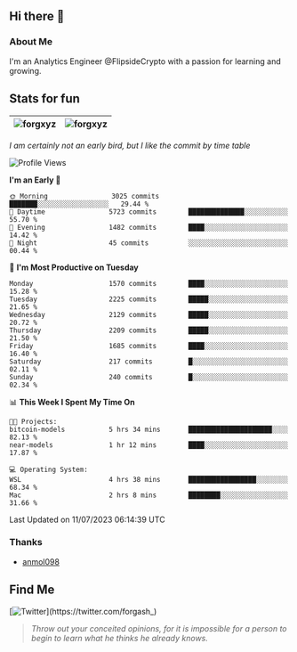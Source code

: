 ## Hi there 👋

### About Me

I'm an Analytics Engineer @FlipsideCrypto with a passion for learning and growing.
  
## Stats for fun

| <img align="center" src="https://github-readme-streak-stats.herokuapp.com/?user=forgxyz&theme=tokyonight" alt="forgxyz" /> | <img align="center" src="https://github-readme-stats.vercel.app/api?username=forgxyz&theme=tokyonight&show_icons=true" alt="forgxyz" /> |
| ------------- |------------- |

*I am certainly not an early bird, but I like the commit by time table*  

<!--START_SECTION:waka-->
![Profile Views](http://img.shields.io/badge/Profile%20Views-0-blue)

**I'm an Early 🐤** 

```text
🌞 Morning                3025 commits        ███████░░░░░░░░░░░░░░░░░░   29.44 % 
🌆 Daytime                5723 commits        ██████████████░░░░░░░░░░░   55.70 % 
🌃 Evening                1482 commits        ████░░░░░░░░░░░░░░░░░░░░░   14.42 % 
🌙 Night                  45 commits          ░░░░░░░░░░░░░░░░░░░░░░░░░   00.44 % 
```
📅 **I'm Most Productive on Tuesday** 

```text
Monday                   1570 commits        ████░░░░░░░░░░░░░░░░░░░░░   15.28 % 
Tuesday                  2225 commits        █████░░░░░░░░░░░░░░░░░░░░   21.65 % 
Wednesday                2129 commits        █████░░░░░░░░░░░░░░░░░░░░   20.72 % 
Thursday                 2209 commits        █████░░░░░░░░░░░░░░░░░░░░   21.50 % 
Friday                   1685 commits        ████░░░░░░░░░░░░░░░░░░░░░   16.40 % 
Saturday                 217 commits         █░░░░░░░░░░░░░░░░░░░░░░░░   02.11 % 
Sunday                   240 commits         █░░░░░░░░░░░░░░░░░░░░░░░░   02.34 % 
```


📊 **This Week I Spent My Time On** 

```text
🐱‍💻 Projects: 
bitcoin-models           5 hrs 34 mins       █████████████████████░░░░   82.13 % 
near-models              1 hr 12 mins        ████░░░░░░░░░░░░░░░░░░░░░   17.87 % 

💻 Operating System: 
WSL                      4 hrs 38 mins       █████████████████░░░░░░░░   68.34 % 
Mac                      2 hrs 8 mins        ████████░░░░░░░░░░░░░░░░░   31.66 % 
```


 Last Updated on 11/07/2023 06:14:39 UTC
<!--END_SECTION:waka-->

### Thanks
 - [anmol098](https://github.com/anmol098/waka-readme-stats/)
  
## Find Me
[![Twitter](https://img.shields.io/twitter/url/https/twitter.com/forgash_.svg?style=social&label=Follow%20%40forgash_)](https://twitter.com/forgash_)


> *Throw out your conceited opinions, for it is impossible for a person to begin to learn what he thinks he already knows.* 
